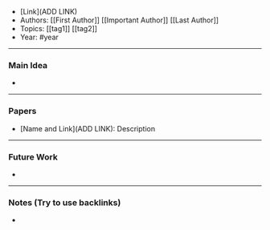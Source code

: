 - [Link](ADD LINK)
- Authors: [[First Author]] [[Important Author]] [[Last Author]]
- Topics: [[tag1]] [[tag2]]
- Year: #year

---
### Main Idea

- 

---
### Papers

- [Name and Link](ADD LINK): Description

---
### Future Work

- 
---
### Notes (Try to use backlinks)

- 